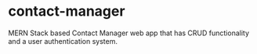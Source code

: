# contact-manager
MERN Stack based Contact Manager web app that has CRUD functionality and a user authentication system.
